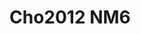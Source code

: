 <a name="material" />

# Cho2012 NM6
<script type="application/ld+json">
  {
    "@context": "https://schema.org/",
    "@type": "ChemicalSubstance",
    "http://purl.org/dc/terms/conformsTo":
      {
        "@type": "CreativeWork",
        "@id": "https://bioschemas.org/profiles/ChemicalSubstance/0.4-RELEASE/"
      },
    "@id": "https://egonw.github.io/nanowiki/nanowiki193.html#material",
    "name": "Cho2012 NM6",
    "sameAs": "http://127.0.0.1/mediawiki/index.php/Special:URIResolver/Cho2012_NM6"
  }
</script>

